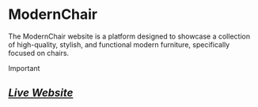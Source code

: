 # ModernChair
The ModernChair website is a platform designed to showcase a collection of high-quality, stylish, and functional modern furniture, specifically focused on chairs.

> [!IMPORTANT]  
> ## *[Live Website](https://lakshay-goyal.github.io/ModernChair/)*
